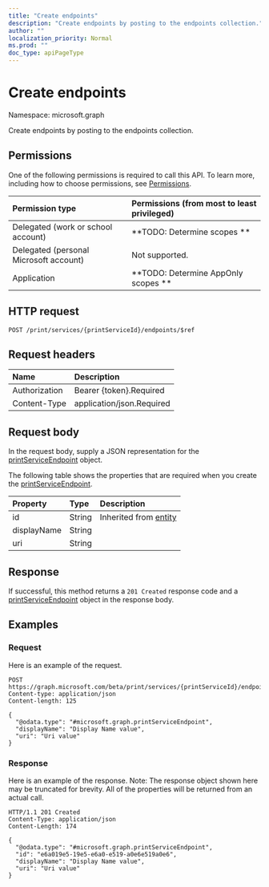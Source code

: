 ```yaml
---
title: "Create endpoints"
description: "Create endpoints by posting to the endpoints collection."
author: ""
localization_priority: Normal
ms.prod: ""
doc_type: apiPageType
---
```


# Create endpoints

Namespace: microsoft.graph

Create endpoints by posting to the endpoints collection.

## Permissions
One of the following permissions is required to call this API. To learn more, including how to choose permissions, see [Permissions](/concepts/permissions-reference.md).

|Permission type|Permissions (from most to least privileged)|
|:---|:---|
|Delegated (work or school account)|**TODO: Determine scopes **|
|Delegated (personal Microsoft account)|Not supported.|
|Application|**TODO: Determine AppOnly scopes **|

## HTTP request
<!-- {
  "blockType": "ignored"
}
-->
``` http
POST /print/services/{printServiceId}/endpoints/$ref
```

## Request headers
|Name|Description|
|:---|:---|
|Authorization|Bearer {token}.Required|
|Content-Type|application/json.Required|

## Request body
In the request body, supply a JSON representation for the [printServiceEndpoint](../resources/printserviceendpoint.md) object.

The following table shows the properties that are required when you create the [printServiceEndpoint](../resources/printserviceendpoint.md).

|Property|Type|Description|
|:---|:---|:---|
|id|String| Inherited from [entity](../resources/entity.md)|
|displayName|String||
|uri|String||



## Response
If successful, this method returns a `201 Created` response code and a [printServiceEndpoint](../resources/printserviceendpoint.md) object in the response body.

## Examples

### Request
Here is an example of the request.
<!-- {
  "blockType": "request",
  "name": "create_printserviceendpoint_from_"
}
-->
``` http
POST https://graph.microsoft.com/beta/print/services/{printServiceId}/endpoints
Content-type: application/json
Content-length: 125

{
  "@odata.type": "#microsoft.graph.printServiceEndpoint",
  "displayName": "Display Name value",
  "uri": "Uri value"
}
```

### Response
Here is an example of the response. Note: The response object shown here may be truncated for brevity. All of the properties will be returned from an actual call.
<!-- {
  "blockType": "response",
  "truncated": true,
  "@odata.type": "microsoft.graph.printserviceendpoint"
}
-->
``` http
HTTP/1.1 201 Created
Content-Type: application/json
Content-Length: 174

{
  "@odata.type": "#microsoft.graph.printServiceEndpoint",
  "id": "e6a019e5-19e5-e6a0-e519-a0e6e519a0e6",
  "displayName": "Display Name value",
  "uri": "Uri value"
}
```

